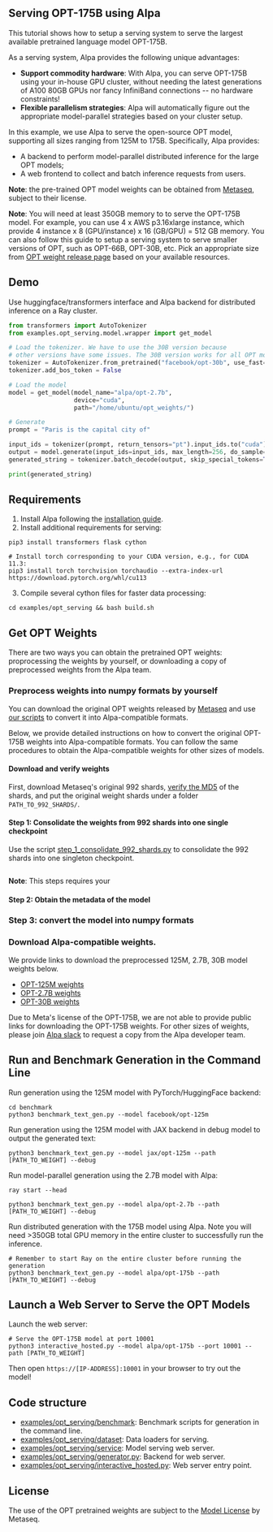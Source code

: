 Serving OPT-175B using Alpa
---------------------------

This tutorial shows how to setup a serving system to serve the largest available pretrained language model OPT-175B.

As a serving system, Alpa provides the following unique advantages:
- **Support commodity hardware**: With Alpa, you can serve OPT-175B using your in-house GPU cluster, without needing the latest generations of A100 80GB GPUs nor fancy InfiniBand connections -- no hardware constraints!
- **Flexible parallelism strategies**: Alpa will automatically figure out the appropriate model-parallel strategies based on your cluster setup.

In this example, we use Alpa to serve the open-source OPT model, supporting all sizes ranging from 125M to 175B. 
Specifically, Alpa provides:
- A backend to perform model-parallel distributed inference for the large OPT models;
- A web frontend to collect and batch inference requests from users.

**Note**: the pre-trained OPT model weights can be obtained from [Metaseq](https://github.com/facebookresearch/metaseq), subject to their license.

**Note**: You will need at least 350GB memory to to serve the OPT-175B model. For example, you can use 4 x AWS p3.16xlarge instance,
which provide 4 instance x 8 (GPU/instance) x 16 (GB/GPU) = 512 GB memory.
You can also follow this guide to setup a serving system to serve smaller versions of OPT, such as OPT-66B, OPT-30B, etc. 
Pick an appropriate size from [OPT weight release page](https://github.com/facebookresearch/metaseq/tree/main/projects/OPT) based on your available resources.

## Demo
Use huggingface/transformers interface and Alpa backend for distributed inference on a Ray cluster.

```python
from transformers import AutoTokenizer
from examples.opt_serving.model.wrapper import get_model

# Load the tokenizer. We have to use the 30B version because
# other versions have some issues. The 30B version works for all OPT models.
tokenizer = AutoTokenizer.from_pretrained("facebook/opt-30b", use_fast=False)
tokenizer.add_bos_token = False

# Load the model
model = get_model(model_name="alpa/opt-2.7b",
                  device="cuda",
                  path="/home/ubuntu/opt_weights/")

# Generate
prompt = "Paris is the capital city of"

input_ids = tokenizer(prompt, return_tensors="pt").input_ids.to("cuda")
output = model.generate(input_ids=input_ids, max_length=256, do_sample=True)
generated_string = tokenizer.batch_decode(output, skip_special_tokens=True)

print(generated_string)
```

## Requirements
1. Install Alpa following the [installation guide](https://alpa-projects.github.io/install.html).
2. Install additional requirements for serving:
```shell
pip3 install transformers flask cython

# Install torch corresponding to your CUDA version, e.g., for CUDA 11.3:
pip3 install torch torchvision torchaudio --extra-index-url https://download.pytorch.org/whl/cu113
```
3. Compile several cython files for faster data processing:
```shell
cd examples/opt_serving && bash build.sh
```

## Get OPT Weights
There are two ways you can obtain the pretrained OPT weights: proprocessing the weights by yourself, 
or downloading a copy of preprocessed weights from the Alpa team. 

### Preprocess weights into numpy formats by yourself

You can download the original OPT weights released by [Metaseq](https://github.com/facebookresearch/metaseq/tree/main/projects/OPT) and 
 use [our scripts](scripts) to convert it into Alpa-compatible formats.

Below, we provide detailed instructions on how to convert the original OPT-175B weights into Alpa-compatible formats. 
You can follow the same procedures to obtain the Alpa-compatible weights for other sizes of models.

#### Download and verify weights
First, download Metaseq's original 992 shards, [verify the MD5](https://github.com/facebookresearch/metaseq/blob/main/projects/OPT/assets/opt175b_md5sum_shards.csv) of the shards, 
and put the original weight shards under a folder `PATH_TO_992_SHARDS/`.

#### Step 1: Consolidate the weights from 992 shards into one single checkpoint
Use the script [step_1_consolidate_992_shards.py](scripts/step_1_consolidate_992_shards.py) to consolidate the 992 shards into one singleton checkpoint.
```shell

```

**Note**: This steps requires your  

#### Step 2: Obtain the metadata of the model


### Step 3: convert the model into numpy formats

### Download Alpa-compatible weights.
We provide links to download the preprocessed 125M, 2.7B, 30B model weights below. 
   - [OPT-125M weights](https://drive.google.com/file/d/1Ps7DFD80wNO7u2t39YCYcBX-9XwypGzl/view?usp=sharing)
   - [OPT-2.7B weights](https://drive.google.com/file/d/1ayIaKRhxF9osZWgcFG-3vSkjcepSWdQd/view?usp=sharing) 
   - [OPT-30B weights](https://drive.google.com/file/d/1_MBcgwTqHFboV0JkGWR03AOHusrxcHlu/view?usp=sharing)
   
   Due to Meta's license of the OPT-175B, we are not able to  provide public links for downloading the OPT-175B weights. 
   For other sizes of weights, please join [Alpa slack](https://forms.gle/YEZTCrtZD6EAVNBQ7) to request a copy from the Alpa developer team. 


## Run and Benchmark Generation in the Command Line

Run generation using the 125M model with PyTorch/HuggingFace backend:
```shell
cd benchmark
python3 benchmark_text_gen.py --model facebook/opt-125m
```

Run generation using the 125M model with JAX backend in debug model to output the generated text:
```shell
python3 benchmark_text_gen.py --model jax/opt-125m --path [PATH_TO_WEIGHT] --debug
```

Run model-parallel generation using the 2.7B model with Alpa:
```shell
ray start --head

python3 benchmark_text_gen.py --model alpa/opt-2.7b --path [PATH_TO_WEIGHT] --debug
```

Run distributed generation with the 175B model using Alpa. Note you will need >350GB total GPU memory in the entire cluster to successfully run the inference.
```shell
# Remember to start Ray on the entire cluster before running the generation
python3 benchmark_text_gen.py --model alpa/opt-175b --path [PATH_TO_WEIGHT] --debug
```

## Launch a Web Server to Serve the OPT Models

Launch the web server:
```shell
# Serve the OPT-175B model at port 10001
python3 interactive_hosted.py --model alpa/opt-175b --port 10001 --path [PATH_TO_WEIGHT]
```

Then open `https://[IP-ADDRESS]:10001` in your browser to try out the model!

## Code structure

- [examples/opt_serving/benchmark](benchmark): Benchmark scripts for generation in the command line.
- [examples/opt_serving/dataset](dataset): Data loaders for serving. 
- [examples/opt_serving/service](service): Model serving web server.
- [examples/opt_serving/generator.py](generator.py): Backend for web server.
- [examples/opt_serving/interactive_hosted.py](interactive_hosted.py): Web server entry point.

## License
The use of the OPT pretrained weights are subject to the [Model License](https://github.com/facebookresearch/metaseq/blob/main/projects/OPT/MODEL_LICENSE.md) by Metaseq.
